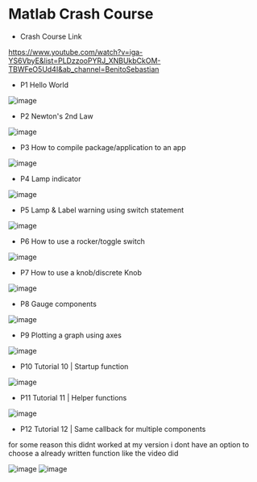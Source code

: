 # Matlab Crash Course

- Crash Course Link

https://www.youtube.com/watch?v=iga-YS6VbyE&list=PLDzzooPYRJ_XNBUkbCkOM-TBWFeO5Ud4I&ab_channel=BenitoSebastian 

* P1 Hello World

![image](https://user-images.githubusercontent.com/62290677/223713332-2a24ea49-3e3a-49a0-b98d-0aeed6ec262c.png)

* P2 Newton's 2nd Law

![image](https://user-images.githubusercontent.com/62290677/223713451-bc122870-199a-4593-b7e7-714e2137a3dd.png)

* P3 How to compile package/application to an app

![image](https://user-images.githubusercontent.com/62290677/223713634-51c340a9-047f-4450-81fc-3fd1ce9fb235.png)

* P4 Lamp indicator 

![image](https://user-images.githubusercontent.com/62290677/223713759-32486ea8-8f6e-489c-a1bc-e0e317fd11e1.png)

* P5  Lamp & Label warning using switch statement

![image](https://user-images.githubusercontent.com/62290677/223719692-0c28c30f-ab75-4833-a186-22b4ea476977.png)

* P6 How to use a rocker/toggle switch

![image](https://user-images.githubusercontent.com/62290677/223726576-89fdd76f-e825-404f-9075-b4d63bffd62f.png)

* P7 How to use a knob/discrete Knob

![image](https://user-images.githubusercontent.com/62290677/223735236-c238b570-00ea-489d-9eae-688907b4e627.png)

* P8 Gauge components

![image](https://user-images.githubusercontent.com/62290677/223743926-4e81fe69-7eac-4caa-ba76-ad55e14f89e3.png)

* P9 Plotting a graph using axes

![image](https://user-images.githubusercontent.com/62290677/223745912-07d75b73-edda-43ab-b567-efea6b6d2e23.png)

 
* P10 Tutorial 10 | Startup function

![image](https://user-images.githubusercontent.com/62290677/223955348-6d9ae73d-06d7-40b6-90d5-9701ea7d9d69.png)

* P11 Tutorial 11 | Helper functions

![image](https://user-images.githubusercontent.com/62290677/223958743-19e049e2-b745-451f-b6e7-e51ee61d227e.png)


* P12 Tutorial 12 | Same callback for multiple components

for some reason this didnt worked at my version i dont have an option to choose a already written function like the video did

![image](https://user-images.githubusercontent.com/62290677/223982438-1f5b3a69-14d3-4361-99ca-c45b87d5cc4d.png)
![image](https://user-images.githubusercontent.com/62290677/223983490-726ebfd1-d45b-4940-83a8-dcbe2045e1e8.png)



